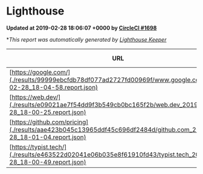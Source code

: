 
# Lighthouse

**Updated at 2019-02-28 18:06:07 +0000 by [CircleCI #1698](https://circleci.com/gh/ItinerisLtd/lighthouse-keeper-example/1698)**

**This report was automatically generated by [Lighthouse Keeper](https://github.com/itinerisltd/lighthouse-keeper)*

| URL | Performance | Accessibility | Best Practices | SEO | PWA | Updated At |
| --- | --- | --- | --- | --- | --- | --- |
| [https://google.com/](./results/99999ebcfdb78df077ad2727fd00969f/www.google.com_2019-02-28_18-04-58.report.json) | 0.96 | 0.71 | 0.93 | 0.8 | 0.58 | 2019-02-28T18:04:58.440Z |
| [https://web.dev/](./results/e09021ae7f54dd9f3b549cb0bc165f2b/web.dev_2019-02-28_18-00-25.report.json) | 0.92 | 0.93 | 1 | 0.91 | 1 | 2019-02-28T18:00:25.268Z |
| [https://github.com/pricing](./results/aae423b045c13965ddf45c696df2484d/github.com_2019-02-28_18-01-04.report.json) | 0.79 | 0.89 | 0.93 | 0.9 | 0.58 | 2019-02-28T18:01:04.498Z |
| [https://typist.tech/](./results/e463522d02041e06b035e8f61910fd43/typist.tech_2019-02-28_18-00-49.report.json) | 1 |  |  |  |  | 2019-02-28T18:00:49.319Z |
